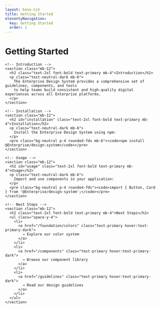 ```yaml
---
layout: base.njk
title: Getting Started
eleventyNavigation:
  key: Getting Started
  order: 1
---
```


<div class="max-w-7xl mx-auto px-4 sm:px-6 lg:px-8 py-12">
  <div class="prose prose-lg max-w-none">
    <h1 id="introduction" class="text-4xl font-bold text-primary mb-8">Getting Started</h1>
    
    <!-- Introduction -->
    <section class="mb-12">
      <h2 class="text-2xl font-bold text-primary mb-4">Introduction</h2>
      <p class="text-neutral-dark mb-6">
        The Enterprise Design System provides a comprehensive set of guidelines, components, and tools
        to help teams build consistent and high-quality digital experiences across all Enterprise platforms.
      </p>
    </section>

    <!-- Installation -->
    <section class="mb-12">
      <h2 id="installation" class="text-2xl font-bold text-primary mb-4">Installation</h2>
      <p class="text-neutral-dark mb-6">
        Install the Enterprise Design System using npm:
      </p>
      <pre class="bg-neutral p-4 rounded-fds mb-6"><code>npm install @Enterprise/design-system</code></pre>
    </section>

    <!-- Usage -->
    <section class="mb-12">
      <h2 id="usage" class="text-2xl font-bold text-primary mb-4">Usage</h2>
      <p class="text-neutral-dark mb-6">
        Import and use components in your application:
      </p>
      <pre class="bg-neutral p-4 rounded-fds"><code>import { Button, Card } from '@Enterprise/design-system';</code></pre>
    </section>

    <!-- Next Steps -->
    <section class="mb-12">
      <h2 class="text-2xl font-bold text-primary mb-4">Next Steps</h2>
      <ul class="space-y-4">
        <li>
          <a href="/foundation/colors" class="text-primary hover:text-primary-dark">
            → Explore our color system
          </a>
        </li>
        <li>
          <a href="/components" class="text-primary hover:text-primary-dark">
            → Browse our component library
          </a>
        </li>
        <li>
          <a href="/guidelines" class="text-primary hover:text-primary-dark">
            → Read our design guidelines
          </a>
        </li>
      </ul>
    </section>
  </div>
</div>
